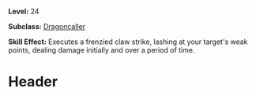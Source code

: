 <!-- TITLE: Skill: Claw Frenzy -->
<!-- SUBTITLE:  -->

**Level:** 24

**Subclass:** [Dragoncaller](dragoncaller)

**Skill Effect:** Executes a frenzied claw strike, lashing at your target's weak points, dealing damage initially and over a period of time.

# Header